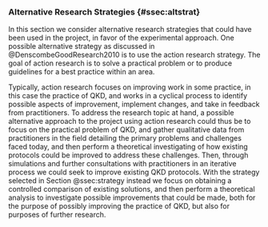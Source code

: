 ### Alternative Research Strategies {#ssec:altstrat}

In this section we consider alternative research strategies that could have
been used in the project, in favor of the experimental approach. One possible
alternative strategy as discussed in @DenscombeGoodResearch2010 is to use the
action research strategy. The goal of action research is to solve a practical
problem or to produce guidelines for a best practice within an area.

Typically, action research focuses on improving work in some practice, in this
case the practice of QKD, and works in a cyclical process to identify possible
aspects of improvement, implement changes, and take in feedback from
practitioners. To address the research topic at hand, a possible alternative
approach to the project using action research could thus be to focus on the
practical problem of QKD, and gather qualitative data from practitioners in the
field detailing the primary problems and challenges faced today, and then
perform a theoretical investigating of how existing protocols could be improved
to address these challenges. Then, through simulations and further
consultations with practitioners in an iterative process we could seek to
improve existing QKD protocols. With the strategy selected in Section
@ssec:strategy instead we focus on obtaining a controlled comparison of
existing solutions, and then perform a theoretical analysis to investigate
possible improvements that could be made, both for the purpose of possibly
improving the practice of QKD, but also for purposes of further research.
